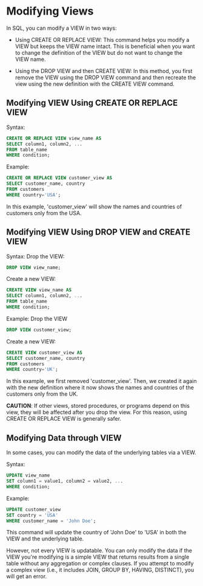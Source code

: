 # Modifying Views

In SQL, you can modify a VIEW in two ways:

- Using CREATE OR REPLACE VIEW: This command helps you modify a VIEW but keeps the VIEW name intact. This is beneficial when you want to change the definition of the VIEW but do not want to change the VIEW name.

- Using the DROP VIEW and then CREATE VIEW: In this method, you first remove the VIEW using the DROP VIEW command and then recreate the view using the new definition with the CREATE VIEW command.

## Modifying VIEW Using CREATE OR REPLACE VIEW

Syntax:

```sql
CREATE OR REPLACE VIEW view_name AS
SELECT column1, column2, ...
FROM table_name
WHERE condition;
```

Example:

```sql
CREATE OR REPLACE VIEW customer_view AS
SELECT customer_name, country
FROM customers
WHERE country='USA';
```
In this example, 'customer_view' will show the names and countries of customers only from the USA.

## Modifying VIEW Using DROP VIEW and CREATE VIEW

Syntax: 
Drop the VIEW:
```sql
DROP VIEW view_name;
```
Create a new VIEW:
```sql
CREATE VIEW view_name AS
SELECT column1, column2, ...
FROM table_name
WHERE condition;
```

Example: 
Drop the VIEW
```sql
DROP VIEW customer_view;
```
Create a new VIEW:
```sql
CREATE VIEW customer_view AS
SELECT customer_name, country
FROM customers
WHERE country='UK';
```
In this example, we first removed 'customer_view'. Then, we created it again with the new definition where it now shows the names and countries of the customers only from the UK.

**CAUTION**: If other views, stored procedures, or programs depend on this view, they will be affected after you drop the view. For this reason, using CREATE OR REPLACE VIEW is generally safer. 

## Modifying Data through VIEW

In some cases, you can modify the data of the underlying tables via a VIEW. 

Syntax:

```sql
UPDATE view_name
SET column1 = value1, column2 = value2, ...
WHERE condition;
```

Example:

```sql
UPDATE customer_view
SET country = 'USA'
WHERE customer_name = 'John Doe';
```
This command will update the country of 'John Doe' to 'USA' in both the VIEW and the underlying table.

However, not every VIEW is updatable. You can only modify the data if the VIEW you're modifying is a simple VIEW that returns results from a single table without any aggregation or complex clauses. If you attempt to modify a complex view (i.e., it includes JOIN, GROUP BY, HAVING, DISTINCT), you will get an error.